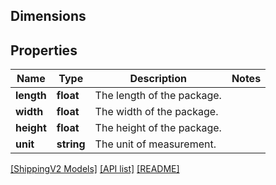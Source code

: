 ## Dimensions

## Properties

Name | Type | Description | Notes
------------ | ------------- | ------------- | -------------
**length** | **float** | The length of the package. |
**width** | **float** | The width of the package. |
**height** | **float** | The height of the package. |
**unit** | **string** | The unit of measurement. |

[[ShippingV2 Models]](../) [[API list]](../../Api) [[README]](../../../README.md)
